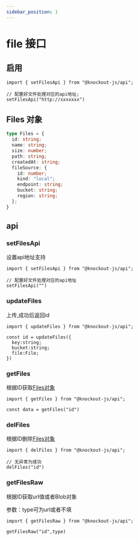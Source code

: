 ```yaml
---
sidebar_position: 1
---
```


# file 接口

## 启用

```tsx title=app.ts
import { setFilesApi } from "@knockout-js/api";

// 配置好文件处理对应的api地址;
setFilesApi("http://xxxxxxx")
```

## Files 对象

```ts 
type Files = {
  id: string;
  name: string;
  size: number;
  path: string;
  createdAt: string;
  fileSource: {
    id: number;
    kind: "local";
    endpoint: string;
    bucket: string;
    region: string;
  };
}

```

## api


### setFilesApi

设置api地址支持

```tsx
import { setFilesApi } from "@knockout-js/api";

// 配置好文件处理对应的api地址
setFilesApi("")
```

### updateFiles

上传,成功后返回id

```tsx
import { updateFiles } from "@knockout-js/api";

const id = updateFiles({
  key:string;
  bucket:string;
  file:File;
})
```

### getFiles

根据ID获取[Files对象](#files-对象)

```tsx
import { getFiles } from "@knockout-js/api";

const data = getFiles("id")
```

### delFiles

根据ID删除[Files对象](#files-对象)

```tsx
import { delFiles } from "@knockout-js/api";

// 无异常为成功
delFiles("id")
```

### getFilesRaw

根据ID获取url值或者Blob对象

参数：type可为url或者不填

```tsx
import { getFilesRaw } from "@knockout-js/api";

getFilesRaw("id",type)
```
